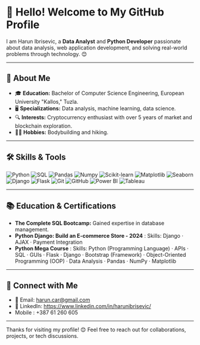 # 👋 Hello! Welcome to My GitHub Profile

I am Harun Ibrisevic, a **Data Analyst** and **Python Developer** passionate about data analysis, web application development, and solving real-world problems through technology. 😊

---

## 📖 About Me
- 🎓 **Education:** Bachelor of Computer Science Engineering, European University "Kallos," Tuzla.  
- 🖥️ **Specializations:** Data analysis, machine learning, data science.  
- 🔍 **Interests:** Cryptocurrency enthusiast with over 5 years of market and blockchain exploration.  
- 🏋️‍♂️ **Hobbies:** Bodybuilding and hiking.  

---

## 🛠️ Skills & Tools

![Python](https://img.shields.io/badge/Python-3776AB?style=for-the-badge&logo=python&logoColor=white)
![SQL](https://img.shields.io/badge/SQL-4479A1?style=for-the-badge&logo=postgresql&logoColor=white)
![Pandas](https://img.shields.io/badge/Pandas-150458?style=for-the-badge&logo=pandas&logoColor=white)
![Numpy](https://img.shields.io/badge/Numpy-013243?style=for-the-badge&logo=numpy&logoColor=white)
![Scikit-learn](https://img.shields.io/badge/Scikit--learn-F7931E?style=for-the-badge&logo=scikit-learn&logoColor=white)
![Matplotlib](https://img.shields.io/badge/Matplotlib-11557C?style=for-the-badge&logoColor=white)
![Seaborn](https://img.shields.io/badge/Seaborn-3776AB?style=for-the-badge&logo=python&logoColor=white)
![Django](https://img.shields.io/badge/Django-092E20?style=for-the-badge&logo=django&logoColor=white)
![Flask](https://img.shields.io/badge/Flask-000000?style=for-the-badge&logo=flask&logoColor=white)
![Git](https://img.shields.io/badge/Git-F05032?style=for-the-badge&logo=git&logoColor=white)
![GitHub](https://img.shields.io/badge/GitHub-181717?style=for-the-badge&logo=github&logoColor=white)
![Power BI](https://img.shields.io/badge/Power%20BI-F2C811?style=for-the-badge&logo=powerbi&logoColor=black)
![Tableau](https://img.shields.io/badge/Tableau-E97627?style=for-the-badge&logo=tableau&logoColor=white)


---

## 📚 Education & Certifications
- **The Complete SQL Bootcamp:** Gained expertise in database management.  
- **Python Django: Build an E-commerce Store - 2024** : Skills: Django · AJAX · Payment Integration
- **Python Mega Course** : Skills: Python (Programming Language) · APIs · SQL · GUIs · Flask · Django · Bootstrap (Framework) · Object-Oriented Programming (OOP) · Data Analysis · Pandas · NumPy · Matplotlib

---

## 🔗 Connect with Me
- 📧 Email: harun.car@gmail.com 
- 💼 LinkedIn: https://www.linkedin.com/in/harunibrisevic/
- Mobile : +387 61 260 605

---

Thanks for visiting my profile! 😊 Feel free to reach out for collaborations, projects, or tech discussions.
